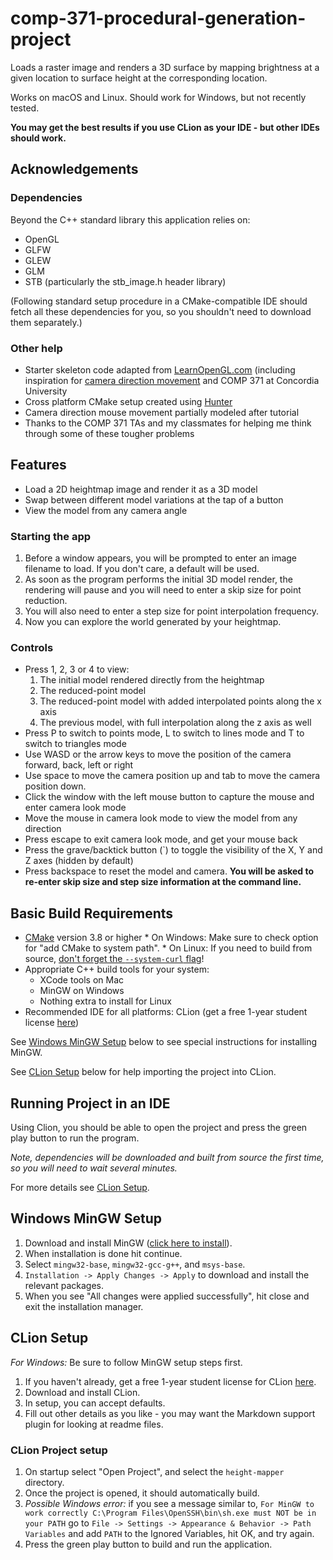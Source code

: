 # comp-371-procedural-generation-project

Loads a raster image and renders a 3D surface by mapping brightness at a given location to surface height at the corresponding location.

Works on macOS and Linux. Should work for Windows, but not recently tested.

**You may get the best results if you use CLion as your IDE - but other IDEs should work.**

## Acknowledgements

### Dependencies

Beyond the C++ standard library this application relies on:
* OpenGL
* GLFW
* GLEW
* GLM
* STB (particularly the stb_image.h header library)

(Following standard setup procedure in a CMake-compatible IDE should fetch all these dependencies for you, so you shouldn't need to download them separately.)

### Other help

* Starter skeleton code adapted from [LearnOpenGL.com](https://learnopengl.com/) (including inspiration for [camera direction movement](https://learnopengl.com/#!Getting-started/Camera) and COMP 371 at Concordia University
* Cross platform CMake setup created using [Hunter](https://github.com/ruslo/hunter)
* Camera direction mouse movement partially modeled after tutorial
* Thanks to the COMP 371 TAs and my classmates for helping me think through some of these tougher problems

## Features

* Load a 2D heightmap image and render it as a 3D model
* Swap between different model variations at the tap of a button
* View the model from any camera angle

### Starting the app

1. Before a window appears, you will be prompted to enter an image filename to load. If you don't care, a default will be used.
2. As soon as the program performs the initial 3D model render, the rendering will pause and you will need to enter a skip size for point reduction.
3. You will also need to enter a step size for point interpolation frequency.
4. Now you can explore the world generated by your heightmap.

### Controls

* Press 1, 2, 3 or 4 to view:
    1. The initial model rendered directly from the heightmap
    2. The reduced-point model
    3. The reduced-point model with added interpolated points along the x axis
    4. The previous model, with full interpolation along the z axis as well
* Press P to switch to points mode, L to switch to lines mode and T to switch to triangles mode
* Use WASD or the arrow keys to move the position of the camera forward, back, left or right
* Use space to move the camera position up and tab to move the camera position down.
* Click the window with the left mouse button to capture the mouse and enter camera look mode
* Move the mouse in camera look mode to view the model from any direction
* Press escape to exit camera look mode, and get your mouse back
* Press the grave/backtick button (`) to toggle the visibility of the X, Y and Z axes (hidden by default)
* Press backspace to reset the model and camera. **You will be asked to re-enter skip size and step size information at the command line.**

## Basic Build Requirements

* [CMake](https://cmake.org) version 3.8 or higher
      * On Windows: Make sure to check option for "add CMake to system path".
      * On Linux: If you need to build from source, [don't forget the `--system-curl` flag](https://github.com/ruslo/hunter/issues/328#issuecomment-198672048)!
* Appropriate C++ build tools for your system:
    * XCode tools on Mac
    * MinGW on Windows
    * Nothing extra to install for Linux
* Recommended IDE for all platforms: CLion (get a free 1-year student license [here](https://www.jetbrains.com/shop/eform/students))

See [Windows MinGW Setup](#windows-mingw-setup) below to see special instructions for installing MinGW.

See [CLion Setup](#clion-setup) below for help importing the project into CLion.

## Running Project in an IDE

Using Clion, you should be able to open the project and press the green play button to run the program.

*Note, dependencies will be downloaded and built from source the first time, so you will need to wait several minutes.*

For more details see [CLion Setup](#clion-project-setup).

## Windows MinGW Setup

1. Download and install MinGW ([click here to install](http://www.mingw.org/download/installer?)).
2. When installation is done hit continue.
3. Select `mingw32-base`, `mingw32-gcc-g++`, and `msys-base`.
4. `Installation -> Apply Changes -> Apply` to download and install the relevant packages.
5. When you see "All changes were applied successfully", hit close and exit the installation manager.

## CLion Setup

*For Windows:* Be sure to follow MinGW setup steps first.

1. If you haven't already, get a free 1-year student license for CLion [here](https://www.jetbrains.com/shop/eform/students).
2. Download and install CLion.
3. In setup, you can accept defaults.
4. Fill out other details as you like - you may want the Markdown support plugin for looking at readme files.

### CLion Project setup
1. On startup select "Open Project", and select the `height-mapper` directory.
2. Once the project is opened, it should automatically build.
4. *Possible Windows error:* if you see a message similar to, `For MinGW to work correctly C:\Program Files\OpenSSH\bin\sh.exe must NOT be in your PATH` go to `File -> Settings -> Appearance & Behavior -> Path Variables` and add `PATH` to the Ignored Variables, hit OK, and try again.
5. Press the green play button to build and run the application.
